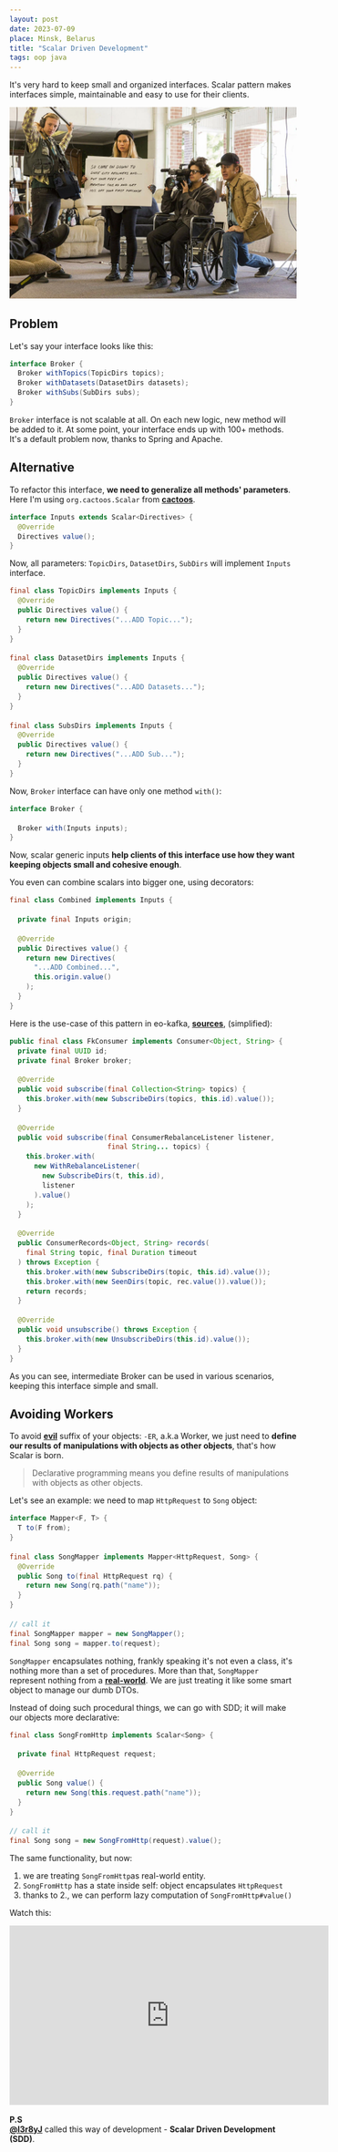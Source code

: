 ```yaml
---
layout: post
date: 2023-07-09
place: Minsk, Belarus
title: "Scalar Driven Development"
tags: oop java
---
```


It's very hard to keep small and organized interfaces.
Scalar pattern makes interfaces simple, maintainable and 
easy to use for their clients.

<!--more-->

<img src="/images/2023/07/saul-take.png">

## Problem

Let's say your interface looks like this: 

```java
interface Broker {
  Broker withTopics(TopicDirs topics);
  Broker withDatasets(DatasetDirs datasets);
  Broker withSubs(SubDirs subs);
}
```

`Broker` interface is not scalable at all.
On each new logic, new method will be added to it.
At some point, your interface ends up with 100+ methods.
It's a default problem now, thanks to Spring and Apache.

## Alternative

To refactor this interface, **we need to generalize all methods' parameters**.
Here I'm using `org.cactoos.Scalar` from [**cactoos**](https://github.com/yegor256/cactoos).

```java
interface Inputs extends Scalar<Directives> {
  @Override
  Directives value();
}
```

Now, all parameters: `TopicDirs`, `DatasetDirs`, `SubDirs`
will implement `Inputs` interface.

```java
final class TopicDirs implements Inputs {
  @Override
  public Directives value() {
    return new Directives("...ADD Topic...");
  }
}

final class DatasetDirs implements Inputs {
  @Override
  public Directives value() {
    return new Directives("...ADD Datasets...");
  }
}

final class SubsDirs implements Inputs {
  @Override
  public Directives value() {
    return new Directives("...ADD Sub...");
  }
}
```

Now, `Broker` interface can have only one method `with()`:

```java
interface Broker {
  
  Broker with(Inputs inputs);
}
```

Now, scalar generic inputs **help clients of this interface use how they want**
**keeping objects small and cohesive enough**.

You even can combine scalars into bigger one, using decorators:
```java
final class Combined implements Inputs {

  private final Inputs origin;

  @Override
  public Directives value() {
    return new Directives(
      "...ADD Combined...",
      this.origin.value()
    );
  }
}
```

Here is the use-case of this pattern in eo-kafka, [**sources**](https://github.com/eo-cqrs/eo-kafka),
(simplified):
```java
public final class FkConsumer implements Consumer<Object, String> {
  private final UUID id;
  private final Broker broker;

  @Override
  public void subscribe(final Collection<String> topics) {
    this.broker.with(new SubscribeDirs(topics, this.id).value());
  }

  @Override
  public void subscribe(final ConsumerRebalanceListener listener,
                        final String... topics) {
    this.broker.with(
      new WithRebalanceListener(
        new SubscribeDirs(t, this.id),
        listener
      ).value()
    );
  }

  @Override
  public ConsumerRecords<Object, String> records(
    final String topic, final Duration timeout
  ) throws Exception {
    this.broker.with(new SubscribeDirs(topic, this.id).value());
    this.broker.with(new SeenDirs(topic, rec.value()).value());
    return records;
  }

  @Override
  public void unsubscribe() throws Exception {
    this.broker.with(new UnsubscribeDirs(this.id).value());
  }
}
```

As you can see, intermediate Broker can be used in various scenarios,
keeping this interface simple and small.

## Avoiding Workers

To avoid [**evil**](https://www.yegor256.com/2015/03/09/objects-end-with-er.html)
suffix of your objects: `-ER`,
a.k.a Worker, we just need to **define our results of manipulations with objects
as other objects**, that's how Scalar is born.

> Declarative programming
  means you define results of manipulations
  with objects as other objects.

Let's see an example: we need to map `HttpRequest` to `Song` object: 

```java
interface Mapper<F, T> {
  T to(F from);
}

final class SongMapper implements Mapper<HttpRequest, Song> {
  @Override
  public Song to(final HttpRequest rq) {
    return new Song(rq.path("name"));
  }
}

// call it
final SongMapper mapper = new SongMapper();
final Song song = mapper.to(request);
```
`SongMapper` encapsulates nothing, frankly speaking
it's not even a class, it's nothing more than a set of procedures.
More than that, `SongMapper`
represent nothing from a [**real-world**](https://www.yegor256.com/2014/11/20/seven-virtues-of-good-object.html#1-he-exists-in-real-life).
We are just treating it like some smart object to manage our dumb DTOs.

Instead of doing such procedural things, we can go with SDD; 
it will make our objects more declarative:

```java
final class SongFromHttp implements Scalar<Song> {
  
  private final HttpRequest request;
  
  @Override
  public Song value() {
    return new Song(this.request.path("name"));
  }
}

// call it
final Song song = new SongFromHttp(request).value();
```

The same functionality, but now:

1. we are treating `SongFromHttp`as real-world entity.
2. `SongFromHttp` has a state inside self: object encapsulates `HttpRequest`
3. thanks to 2., we can perform lazy computation of `SongFromHttp#value()`

Watch this:

<iframe width="560" height="315" src="https://www.youtube.com/embed/6GMiosTLUTc" title="YouTube video player" frameborder="0" allow="accelerometer; autoplay; clipboard-write; encrypted-media; gyroscope; picture-in-picture; web-share" allowfullscreen></iframe>

**P.S**
<br>
[**@l3r8yJ**](https://www.l3r8y.ru/) called this way of development - **Scalar Driven Development (SDD)**.

